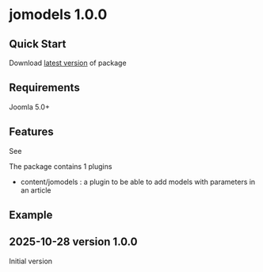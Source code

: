 # jomodels 1.0.0

## Quick Start

Download <a href="https://github.com/JLTRY/jomodels/releases/latest" target="_blank">latest version</a> of package

## Requirements

Joomla 5.0+ 

## Features
See 

The package contains 1 plugins
- content/jomodels : a plugin to be able to add models with parameters in an article


## Example



## 2025-10-28 version 1.0.0

Initial version
